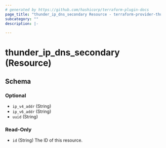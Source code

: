 ```yaml
---
# generated by https://github.com/hashicorp/terraform-plugin-docs
page_title: "thunder_ip_dns_secondary Resource - terraform-provider-thunder"
subcategory: ""
description: |-
  
---
```


# thunder_ip_dns_secondary (Resource)





<!-- schema generated by tfplugindocs -->
## Schema

### Optional

- `ip_v4_addr` (String)
- `ip_v6_addr` (String)
- `uuid` (String)

### Read-Only

- `id` (String) The ID of this resource.


